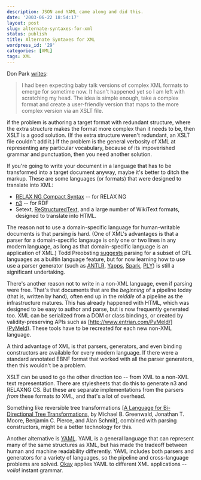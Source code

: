```yaml
---
description: JSON and YAML came along and did this.
date: '2003-06-22 18:54:17'
layout: post
slug: alternate-syntaxes-for-xml
status: publish
title: Alternate Syntaxes for XML
wordpress_id: '29'
categories: [XML]
tags: XML
---
```


Don Park [writes](http://www.docuverse.com/blog/donpark/2003/06/16.html#a597):

> I had been expecting baby talk versions of complex XML formats to emerge for sometime now.  It hasn't happened yet so I am left with scratching my head.  The idea is simple enough, take a complex format and create a user-friendly version that maps to the more complex version via an XSLT file.

if the problem is authoring a target format with redundant structure, where the extra structure makes the format more complex than it needs to be, then XSLT is a good solution.  (If the extra structure weren't redundant, an XSLT file couldn't add it.)  If the problem is the general verbosity of XML at representing any particular vocabulary, because of its impoverished grammar and punctuation, then you need another solution.

If you're going to write your document in a language that has to be transformed into a target document anyway, maybe it's better to ditch the markup.  These are some languages (or formats) that were designed to translate into XML:

  * [RELAX NG Compact Syntax](http://www.oasis-open.org/committees/relax-ng/compact-20021121.html) -- for RELAX NG
  * [n3](http://www.w3.org/2000/10/swap/Primer) -- for RDF
  * Setext, [ReStructuredText](http://docutils.sourceforge.net/rst.html), and a large number of WikiText formats, designed to translate into HTML.

The reason not to use a domain-specific language for human-writable documents is that parsing is hard.  (One of XML's advantages is that a parser for a domain-specific langauge is only one or two lines in any modern language, as long as that domain-specific language is an application of XML.)  Todd Preobsting [suggests](http://research.microsoft.com/~toddpro/papers/disruptive.ppt) parsing for a subset of CFL languages as a builtin language feature, but for now learning how to use use a parser generator (such as [ANTLR](http://www.antlr.org/), [Yapps](http://theory.stanford.edu/~amitp/Yapps/), [Spark](http://pages.cpsc.ucalgary.ca/~aycock/spark/), [PLY](http://systems.cs.uchicago.edu/ply/)) is still a significant undertaking.

There's another reason not to write in a non-XML language, even if parsing were free.  That's that documents that are the _beginning_ of a pipeline today (that is, written by hand), often end up in the _middle_ of a pipeline as the infrastructure matures.  This has already happened with HTML, which was designed to be easy to author and parse, but is now frequently generated too.  XML can be serialized from a DOM or class bindings, or created by validity-preserving APIs such as [http://www.entrian.com/PyMeld/](PyMeld).  These tools have to be recreated for each new non-XML language.

A third advantage of XML is that parsers, generators, and even binding constructors are available for every modern language.  If there were a standard annotated EBNF format that worked with all the parser generators, then this wouldn't be a problem.

XSLT can be used to go the other direction too -- from XML to a non-XML text representation.  There are stylesheets that do this to generate n3 and RELAXNG CS.  But these are separate implementations from the parsers _from_ these formats _to_ XML, and that's a lot of overhead.

Something like reversible tree transformations [[A Language for Bi-Directional Tree Transformations](http://www.cis.upenn.edu/%7Ebcpierce/papers/lenses.pdf), by Michael B. Greenwald, Jonathan T. Moore, Benjamin C. Pierce, and Alan Schmit], combined with parsing constructors, might be a better technology for this.

Another alternative is [YAML](http://www.yaml.org/).  YAML is a general language that can represent many of the same structures as XML, but has made the tradeoff between human and machine readability differently.  YAML includes both parsers and generators for a variety of languages, so the pipeline and cross-language problems are solved.  [Okay](http://yaml.freepan.org/index.cgi?TheOkayProject) applies YAML to different XML applications -- _voila_! instant grammar.
